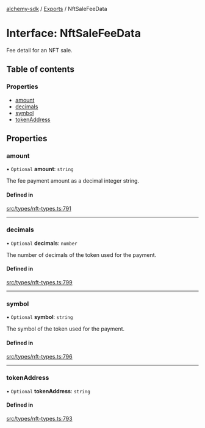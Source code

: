 [alchemy-sdk](../README.md) / [Exports](../modules.md) / NftSaleFeeData

# Interface: NftSaleFeeData

Fee detail for an NFT sale.

## Table of contents

### Properties

- [amount](NftSaleFeeData.md#amount)
- [decimals](NftSaleFeeData.md#decimals)
- [symbol](NftSaleFeeData.md#symbol)
- [tokenAddress](NftSaleFeeData.md#tokenaddress)

## Properties

### amount

• `Optional` **amount**: `string`

The fee payment amount as a decimal integer string.

#### Defined in

[src/types/nft-types.ts:791](https://github.com/alchemyplatform/alchemy-sdk-js/blob/8f119ad1/src/types/nft-types.ts#L791)

___

### decimals

• `Optional` **decimals**: `number`

The number of decimals of the token used for the payment.

#### Defined in

[src/types/nft-types.ts:799](https://github.com/alchemyplatform/alchemy-sdk-js/blob/8f119ad1/src/types/nft-types.ts#L799)

___

### symbol

• `Optional` **symbol**: `string`

The symbol of the token used for the payment.

#### Defined in

[src/types/nft-types.ts:796](https://github.com/alchemyplatform/alchemy-sdk-js/blob/8f119ad1/src/types/nft-types.ts#L796)

___

### tokenAddress

• `Optional` **tokenAddress**: `string`

#### Defined in

[src/types/nft-types.ts:793](https://github.com/alchemyplatform/alchemy-sdk-js/blob/8f119ad1/src/types/nft-types.ts#L793)
